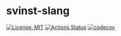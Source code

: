 # svinst-slang

[![License: MIT](https://img.shields.io/badge/License-MIT-yellow.svg)](https://opensource.org/licenses/MIT)
[![Actions Status](https://github.com/sgherbst/svinst-slang/workflows/Regression/badge.svg)](https://github.com/sgherbst/svinst-slang/actions)
[![codecov](https://codecov.io/gh/sgherbst/svinst-slang/branch/master/graph/badge.svg)](https://codecov.io/gh/sgherbst/svinst-slang)
